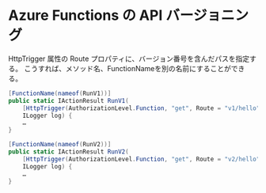 # Azure Functions の API バージョニング

HttpTrigger 属性の Route プロパティに、バージョン番号を含んだパスを指定する。
こうすれば、メソッド名、FunctionNameを別の名前にすることができる。

```cs
[FunctionName(nameof(RunV1))]
public static IActionResult RunV1(
    [HttpTrigger(AuthorizationLevel.Function, "get", Route = "v1/hello")] HttpRequest req,
    ILogger log) {
    …
}

[FunctionName(nameof(RunV2))]
public static IActionResult RunV2(
    [HttpTrigger(AuthorizationLevel.Function, "get", Route = "v2/hello")] HttpRequest req,
    ILogger log) {
    …
}

```
